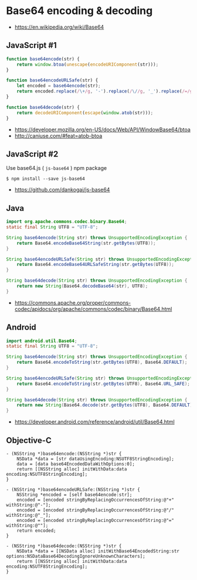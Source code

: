 # Base64 encoding & decoding

- https://en.wikipedia.org/wiki/Base64

## JavaScript #1

```js
function base64encode(str) {
    return window.btoa(unescape(encodeURIComponent(str)));
}

function base64encodeURLSafe(str) {
    let encoded = base64encode(str);
    return encoded.replace(/\+/g, '-').replace(/\//g, '_').replace(/=/g, '');
}

function base64decode(str) {
    return decodeURIComponent(escape(window.atob(str)));
}
```

- https://developer.mozilla.org/en-US/docs/Web/API/WindowBase64/btoa
- http://caniuse.com/#feat=atob-btoa

## JavaScript #2

Use base64.js ( `js-base64` ) npm package

```
$ npm install --save js-base64
```

- https://github.com/dankogai/js-base64

## Java

```java
import org.apache.commons.codec.binary.Base64;
static final String UTF8 = "UTF-8";

String base64encode(String str) throws UnsupportedEncodingException {
    return Base64.encodeBase64String(str.getBytes(UTF8));
}

String base64encodeURLSafe(String str) throws UnsupportedEncodingException {
    return Base64.encodeBase64URLSafeString(str.getBytes(UTF8));
}

String base64decode(String str) throws UnsupportedEncodingException {
    return new String(Base64.decodeBase64(str), UTF8);
}

```

- https://commons.apache.org/proper/commons-codec/apidocs/org/apache/commons/codec/binary/Base64.html

## Android

```java
import android.util.Base64;
static final String UTF8 = "UTF-8";

String base64encode(String str) throws UnsupportedEncodingException {
    return Base64.encodeToString(str.getBytes(UTF8), Base64.DEFAULT);
}

String base64encodeURLSafe(String str) throws UnsupportedEncodingException {
    return Base64.encodeToString(str.getBytes(UTF8), Base64.URL_SAFE);
}

String base64decode(String str) throws UnsupportedEncodingException {
    return new String(Base64.decode(str.getBytes(UTF8), Base64.DEFAULT), UTF8);
}

```

- https://developer.android.com/reference/android/util/Base64.html

## Objective-C

```objc
- (NSString *)base64encode:(NSString *)str {
    NSData *data = [str dataUsingEncoding:NSUTF8StringEncoding];
    data = [data base64EncodedDataWithOptions:0];
    return [[NSString alloc] initWithData:data encoding:NSUTF8StringEncoding];
}

- (NSString *)base64encodeURLSafe:(NSString *)str {
    NSString *encoded = [self base64encode:str];
    encoded = [encoded stringByReplacingOccurrencesOfString:@"+" withString:@"-"];
    encoded = [encoded stringByReplacingOccurrencesOfString:@"/" withString:@"_"];
    encoded = [encoded stringByReplacingOccurrencesOfString:@"=" withString:@""];
    return encoded;
}

- (NSString *)base64decode:(NSString *)str {
    NSData *data = [[NSData alloc] initWithBase64EncodedString:str options:NSDataBase64DecodingIgnoreUnknownCharacters];
    return [[NSString alloc] initWithData:data encoding:NSUTF8StringEncoding];
}
```
